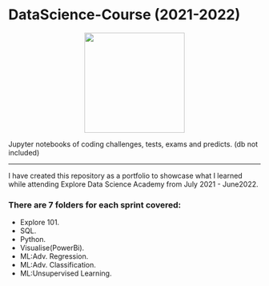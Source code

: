 # DataScience-Course (2021-2022)

<div id="header" align="center">
<img src="https://i.ytimg.com/vi/NahtqUN1qsY/maxresdefault.jpg" height="200"/>
</div>

Jupyter notebooks of coding challenges, tests, exams and predicts.
(db not included)

---
I have created this repository as a portfolio to showcase what I learned while attending Explore Data Science Academy from July 2021 - June2022.

### There are 7 folders for each sprint covered:
- Explore 101.
- SQL.
- Python.
- Visualise(PowerBi).
- ML:Adv. Regression.
- ML:Adv. Classification.
- ML:Unsupervised Learning.
